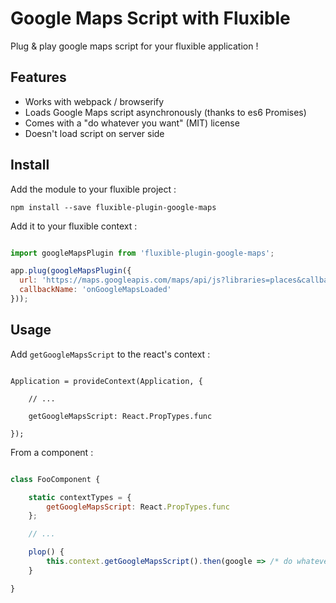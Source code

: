 Google Maps Script with Fluxible
==========================

Plug & play google maps script for your fluxible application !

Features
--------

 * Works with webpack / browserify
 * Loads Google Maps script asynchronously (thanks to es6 Promises)
 * Comes with a "do whatever you want" (MIT) license
 * Doesn't load script on server side

Install
-------

Add the module to your fluxible project :

    npm install --save fluxible-plugin-google-maps

Add it to your fluxible context :

```javascript

import googleMapsPlugin from 'fluxible-plugin-google-maps';

app.plug(googleMapsPlugin({
  url: 'https://maps.googleapis.com/maps/api/js?libraries=places&callback=onGoogleMapsLoaded'
  callbackName: 'onGoogleMapsLoaded'
}));

```

Usage
-----

Add `getGoogleMapsScript` to the react's context :

```

Application = provideContext(Application, {

    // ...

    getGoogleMapsScript: React.PropTypes.func

});

```

From a component :

```javascript

class FooComponent {

    static contextTypes = {
        getGoogleMapsScript: React.PropTypes.func
    };

    // ...

    plop() {
        this.context.getGoogleMapsScript().then(google => /* do whatever */);
    }

}

```

